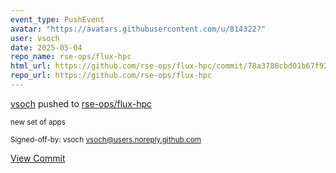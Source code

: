 ```yaml
---
event_type: PushEvent
avatar: "https://avatars.githubusercontent.com/u/814322?"
user: vsoch
date: 2025-05-04
repo_name: rse-ops/flux-hpc
html_url: https://github.com/rse-ops/flux-hpc/commit/78a3788cbd01b67f9210a5086a354c28696ca04a
repo_url: https://github.com/rse-ops/flux-hpc
---
```


<a href='https://github.com/vsoch' target='_blank'>vsoch</a> pushed to <a href='https://github.com/rse-ops/flux-hpc' target='_blank'>rse-ops/flux-hpc</a>

<small>new set of apps

Signed-off-by: vsoch <vsoch@users.noreply.github.com></small>

<a href='https://github.com/rse-ops/flux-hpc/commit/78a3788cbd01b67f9210a5086a354c28696ca04a' target='_blank'>View Commit</a>